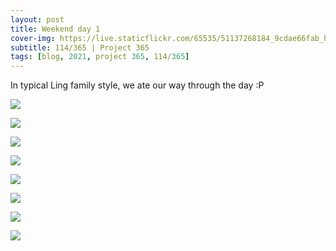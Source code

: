 ```yaml
---
layout: post
title: Weekend day 1
cover-img: https://live.staticflickr.com/65535/51137268184_9cdae66fab_h.jpg
subtitle: 114/365 | Project 365
tags: [blog, 2021, project 365, 114/365]
---
```

<style>
  .intro-header.big-img {
    background-position:center 
  }
</style>
In typical Ling family style, we ate our way through the day :P
<p class="post-img-wrap">
  <img src="https://live.staticflickr.com/65535/51136490416_8f500dda14_h.jpg">
</p>
<p class="post-img-wrap">
  <img src="https://live.staticflickr.com/65535/51135815622_fdff7beee5_h.jpg">
</p>
<p class="post-img-wrap">
  <img src="https://live.staticflickr.com/65535/51137267924_0dba47e404_h.jpg">
</p>
<p class="post-img-wrap">
  <img src="https://live.staticflickr.com/65535/51136491076_0b68f9a8d9_h.jpg">
</p>
<p class="post-img-wrap">
  <img src="https://live.staticflickr.com/65535/51135816547_7dd150448d_h.jpg">
</p>
<p class="post-img-wrap">
  <img src="https://live.staticflickr.com/65535/51136492196_8beab7f0c7_h.jpg">
</p>
<p class="post-img-wrap">
  <img src="https://live.staticflickr.com/65535/51137601355_790ef590ba_h.jpg">
</p>
<p class="post-img-wrap">
  <img src="https://live.staticflickr.com/65535/51137601470_ad2f306026_h.jpg">
</p>
